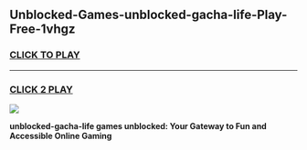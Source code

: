 
## Unblocked-Games-unblocked-gacha-life-Play-Free-1vhgz
<h3>
<a href="https://premium76.site?title=unblocked-gacha-life&ref=18A1">CLICK TO PLAY</a></h3>
<hr>

<h3>
<a href="https://premium76.site?title=unblocked-gacha-life&ref=18A1">CLICK 2 PLAY</a>
  
</h3>

<a href="https://premium76.site?title=unblocked-gacha-life&ref=18A1"><img src="https://clearcache.store/games.png"></a>


**unblocked-gacha-life games unblocked: Your Gateway to Fun and Accessible Online Gaming**
